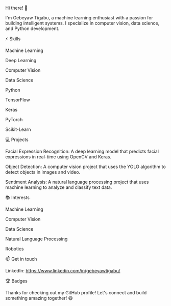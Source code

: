 Hi there! 👋

I'm Gebeyaw Tigabu, a machine learning enthusiast with a passion for building intelligent systems. I specialize in computer vision, data science, and Python development.

⚡ Skills

Machine Learning

Deep Learning

Computer Vision

Data Science

Python

TensorFlow

Keras

PyTorch

Scikit-Learn

💻 Projects


Facial Expression Recognition: A deep learning model that predicts facial expressions in real-time using OpenCV and Keras.

Object Detection: A computer vision project that uses the YOLO algorithm to detect objects in images and video.

Sentiment Analysis: A natural language processing project that uses machine learning to analyze and classify text data.

📚 Interests

Machine Learning

Computer Vision

Data Science

Natural Language Processing

Robotics

📫 Get in touch

LinkedIn: https://www.linkedin.com/in/gebeyawtigabu/


🏆 Badges


Thanks for checking out my GitHub profile! Let's connect and build something amazing together! 😄

  
